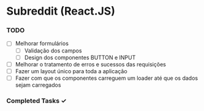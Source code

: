 # Subreddit (React.JS)

### TODO

- [ ] Melhorar formulários
  - [ ] Validação dos campos
  - [ ] Design dos componentes BUTTON e INPUT
- [ ] Melhorar o tratamento de erros e sucessos das requisições
- [ ] Fazer um layout único para toda a aplicação
- [ ] Fazer com que os componentes carreguem um loader até que os dados sejam carregados

### Completed Tasks ✓
